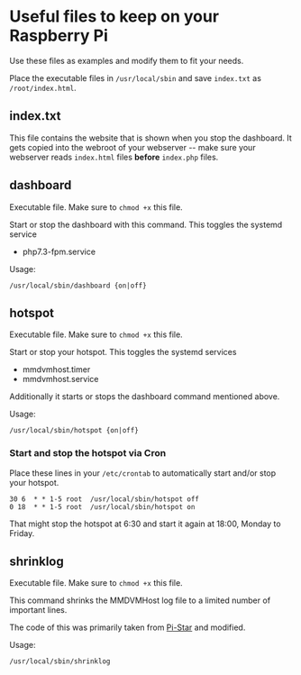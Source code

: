 # Useful files to keep on your Raspberry Pi

Use these files as examples and modify them to fit your needs.

Place the executable files in `/usr/local/sbin` and save `index.txt` as
`/root/index.html`.

## index.txt

This file contains the website that is shown when you stop the dashboard. It gets
copied into the webroot of your webserver -- make sure your webserver reads
`index.html` files **before** `index.php` files.

## dashboard

Executable file. Make sure to `chmod +x` this file.

Start or stop the dashboard with this command. This toggles the systemd service

- php7.3-fpm.service

Usage:

```
/usr/local/sbin/dashboard {on|off}
```

## hotspot

Executable file. Make sure to `chmod +x` this file.

Start or stop your hotspot. This toggles the systemd services

- mmdvmhost.timer
- mmdvmhost.service

Additionally it starts or stops the dashboard command mentioned above.

Usage:

```
/usr/local/sbin/hotspot {on|off}
```

### Start and stop the hotspot via Cron

Place these lines in your `/etc/crontab` to automatically start and/or stop
your hotspot.

```
30 6  * * 1-5 root  /usr/local/sbin/hotspot off
0 18  * * 1-5 root  /usr/local/sbin/hotspot on
```

That might stop the hotspot at 6:30 and start it again at 18:00, Monday to Friday.

## shrinklog

Executable file. Make sure to `chmod +x` this file.

This command shrinks the MMDVMHost log file to a limited number of important
lines.

The code of this was primarily taken from [Pi-Star][shrinklog] and modified.

[shrinklog]: https://github.com/AndyTaylorTweet/Pi-Star_Binaries_sbin/blob/master/pistar-hourly.cron

Usage:

```
/usr/local/sbin/shrinklog
```